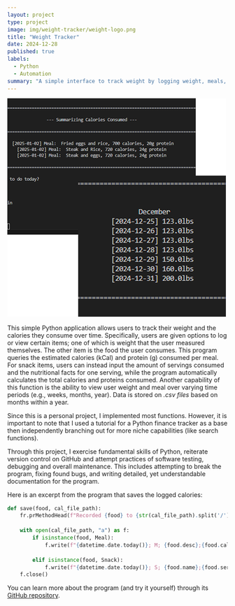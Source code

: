 ```yaml
---
layout: project
type: project
image: img/weight-tracker/weight-logo.png
title: "Weight Tracker"
date: 2024-12-28
published: true
labels:
  - Python
  - Automation
summary: "A simple interface to track weight by logging weight, meals, and snacks."
---
```


<img class="img-fluid" src="../img/weight-tracker/weight-tracker1.png">

This simple Python application allows users to track their weight and the calories they consume over time. Specifically, users are given options to log or view certain items; one of which is weight that the user measured themselves. The other item is the food the user consumes. This program queries the estimated calories (kCal) and protein (g) consumed per meal. For snack items, users can instead input the amount of servings consumed and the nutritional facts for one serving, while the program automatically calculates the total calories and proteins consumed. Another capability of this function is the ability to view user weight and meal over varying time periods (e.g., weeks, months, year). Data is stored on _.csv files_ based on months within a year.

Since this is a personal project, I implemented most functions. However, it is important to note that I used a tutorial for a Python finance tracker as a base then independently branching out for more niche capabilities (like search functions).

Through this project, I exercise fundamental skills of Python, reiterate version control on GitHub and attempt practices of software testing, debugging and overall maintenance. This includes attempting to break the program, fixing found bugs, and writing detailed, yet understandable documentation for the program.

Here is an excerpt from the program that saves the logged calories:

```python
def save(food, cal_file_path):
    fr.prMethodHead(f"Recorded {food} to {str(cal_file_path).split('/')[3]}!")

    with open(cal_file_path, "a") as f:
        if isinstance(food, Meal):
            f.write(f"{datetime.date.today()}; M; {food.desc};{food.cal};{food.protein}\n")

        elif isinstance(food, Snack):
            f.write(f"{datetime.date.today()}; S; {food.name};{food.servings};{food.cal};{food.protein}\n")
    f.close()
```

You can learn more about the program (and try it yourself) through its [GitHub repository](https://github.com/aar0m/weight-tracker).